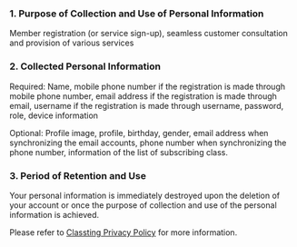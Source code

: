 ### 1. Purpose of Collection and Use of Personal Information

Member registration (or service sign-up), seamless customer consultation and provision of various services

### 2. Collected Personal Information

Required: Name, mobile phone number if the registration is made through mobile phone number, email address if the registration is made through email, username if the registration is made through username, password, role, device information

Optional: Profile image, profile, birthday, gender, email address when synchronizing the email accounts, phone number when synchronizing the phone number, information of the list of subscribing class.

### 3. Period of Retention and Use

Your personal information is immediately destroyed upon the deletion of your account or once the purpose of collection and use of the personal information is achieved.

Please refer to [Classting Privacy Policy](https://policies.classting.com/en/privacy) for more information.
